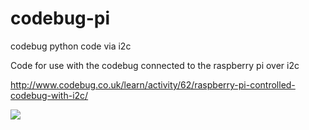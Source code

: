 # codebug-pi
codebug python code via i2c

Code for use with the codebug connected to the raspberry pi over i2c


http://www.codebug.co.uk/learn/activity/62/raspberry-pi-controlled-codebug-with-i2c/

![](http://imgur.com/YqYOnlc "")
